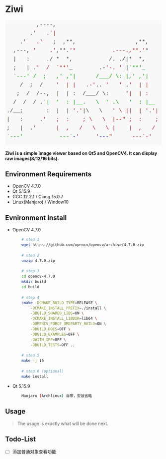 # Ziwi

<div align=center><img src="./icon/ziwi.png"></div>

**Ziwi is a simple image viewer based on Qt5 and OpenCV4. It can display raw images(8/12/16 bits).**

## Environment Requirements

- OpenCV 4.7.0
- Qt 5.15.9
- GCC 12.2.1 / Clang 15.0.7
- Linux(Manjaro) / Window10

## Evnironment Install

- OpenCV 4.7.0

    ```bash
        # step 1
        wget https://github.com/opencv/opencv/archive/4.7.0.zip

        # step 2
        unzip 4.7.0.zip

        # step 3
        cd opencv-4.7.0
        mkdir build
        cd build

        # step 4
        cmake -DCMAKE_BUILD_TYPE=RELEASE \
            -DCMAKE_INSTALL_PREFIX=./install \
            -DBUILD_SHARED_LIBS=ON \
            -DCMAKE_INSTALL_LIBDIR=lib64 \
            -DOPENCV_FORCE_3RDPARTY_BUILD=ON \
            -DBUILD_DOCS=OFF \
            -DBUILD_EXAMPLES=OFF \
            -DWITH_IPP=OFF \
            -DBUILD_TESTS=OFF ..

        # step 5
        make -j 16

        # step 6 (optional)
        make install
    ```

- Qt 5.15.9

    ``` bash
        Manjaro (Archlinux) 自带，安装省略
    ```

## Usage

 > The usage is exactly what will be done next.

## Todo-List

- [ ] 添加普通对象查看功能

